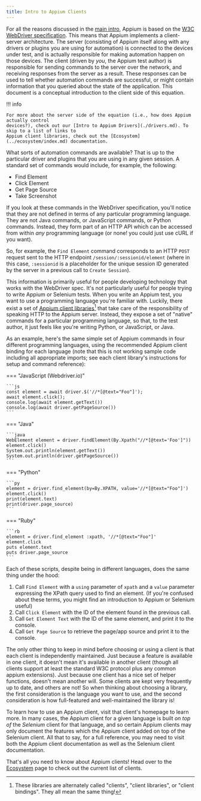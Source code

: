 ```yaml
---
title: Intro to Appium Clients
---
```


For all the reasons discussed in the [main intro](./index.md), Appium is based on the [W3C
WebDriver specification](https://w3c.github.io/webdriver/webdriver-spec.html). This means that
Appium implements a client-server architecture. The server (consisting of Appium itself along with
any drivers or plugins you are using for automation) is connected to the devices under test, and
is actually responsible for making automation happen on those devices. The client (driven by *you*,
the Appium test author) is responsible for sending commands to the server over the network, and
receiving responses from the server as a result. These responses can be used to tell whether
automation commands are successful, or might contain information that you queried about the state
of the application. This document is a conceptual introduction to the client side of this equation.

!!! info

    For more about the server side of the equation (i.e., how does Appium actually control
    devices?), check out our [Intro to Appium Drivers](./drivers.md). To skip to a list of links to
    Appium client libraries, check out the [Ecosystem](../ecosystem/index.md) documentation.

What sorts of automation commands are available? That is up to the particular driver and plugins
that you are using in any given session. A standard set of commands would include, for example, the
following:

- Find Element
- Click Element
- Get Page Source
- Take Screenshot

If you look at these commands in the WebDriver specification, you'll notice that they are not
defined in terms of any particular programming language. They are not Java commands, or JavaScript
commands, or Python commands. Instead, they form part of an HTTP API which can be accessed from
within *any* programming language (or none! you could just use cURL if you want).

So, for example, the `Find Element` command corresponds to an HTTP `POST` request sent to the HTTP
endpoint `/session/:sessionid/element` (where in this case, `:sessionid` is a placeholder for the
unique session ID generated by the server in a previous call to `Create Session`).

This information is primarily useful for people developing technology that works with the WebDriver
spec. It's not particularly useful for people trying to write Appium or Selenium tests. When you
write an Appium test, you want to use a programming language you're familiar with. Luckily, there
exist a set of [Appium client libraries](../ecosystem/index.md)[^1] that take care of the
responsibility of speaking HTTP to the Appium server. Instead, they expose a set of "native"
commands for a particular programming language, so that, to the test author, it just feels like
you're writing Python, or JavaScript, or Java.

As an example, here's the same simple set of Appium commands in four different programming
languages, using the recommended Appium client binding for each language (note that this is not
working sample code including all appropriate imports; see each client library's instructions for
setup and command reference):

=== "JavaScript (Webdriver.io)"

    ```js
    const element = await driver.$('//*[@text="Foo"]');
    await element.click();
    console.log(await element.getText())
    console.log(await driver.getPageSource())
    ```

=== "Java"

    ```java
    WebElement element = driver.findElement(By.Xpath("//*[@text='Foo']"))
    element.click()
    System.out.println(element.getText())
    System.out.println(driver.getPageSource())
    ```

=== "Python"

    ```py
    element = driver.find_element(by=By.XPATH, value='//*[@text="Foo"]')
    element.click()
    print(element.text)
    print(driver.page_source)
    ```

=== "Ruby"

    ```rb
    element = driver.find_element :xpath, '//*[@text="Foo"]'
    element.click
    puts element.text
    puts driver.page_source
    ```

Each of these scripts, despite being in different languages, does the same thing under the hood:

1. Call `Find Element` with a `using` parameter of `xpath` and a `value` parameter expressing the
   XPath query used to find an element. (If you're confused about these terms, you might find an
   introduction to Appium or Selenium useful)
2. Call `Click Element` with the ID of the element found in the previous call.
3. Call `Get Element Text` with the ID of the same element, and print it to the console.
4. Call `Get Page Source` to retrieve the page/app source and print it to the console.

The only other thing to keep in mind before choosing or using a client is that each client is
independently maintained. Just because a feature is available in one client, it doesn't mean it's
available in another client (though all clients support at least the standard W3C protocol plus any
common appium extensions). Just because one client has a nice set of helper functions, doesn't mean
another will. Some clients are kept very frequently up to date, and others are not! So when
thinking about choosing a library, the first consideration is the language you want to use, and the
second consideration is how full-featured and well-maintained the library is!

To learn how to use an Appium client, visit that client's homepage to learn more. In many cases,
the Appium client for a given language is built *on top of* the *Selenium* client for that
language, and so certain Appium clients may only document the features which the Appium client
added on top of the Selenium client. All that to say, for a full reference, you may need to visit
both the Appium client documentation as well as the Selenium client documentation.

That's all you need to know about Appium clients! Head over to the
[Ecosystem](../ecosystem/index.md) page to check out the current list of clients.

[^1]: These libraries are alternately called "clients", "client libraries", or "client bindings".
  They all mean the same thing!
